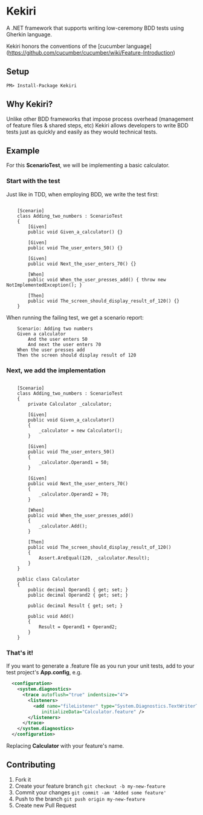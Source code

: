 # Kekiri
A .NET framework that supports writing low-ceremony BDD tests using Gherkin language.

Kekiri honors the conventions of the [cucumber language] (https://github.com/cucumber/cucumber/wiki/Feature-Introduction)

## Setup
`PM> Install-Package Kekiri`

## Why Kekiri?
Unlike other BDD frameworks that impose process overhead (management of feature files & shared steps, etc) 
Kekiri allows developers to write BDD tests just as quickly and easily as they would technical tests.

## Example
For this **ScenarioTest**, we will be implementing a basic calculator. 

### Start with the test
Just like in TDD, when employing BDD, we write the test first:

<pre lang="c#"><code>
    [Scenario]
    class Adding_two_numbers : ScenarioTest
    {
        [Given]
        public void Given_a_calculator() {}

        [Given]
        public void The_user_enters_50() {}

        [Given]
        public void Next_the_user_enters_70() {}

        [When]
        public void When_the_user_presses_add() { throw new NotImplementedException(); }

        [Then]
        public void The_screen_should_display_result_of_120() {}
    }
</code></pre>

When running the failing test, we get a scenario report:

        Scenario: Adding two numbers  
        Given a calculator  
            And the user enters 50  
            And next the user enters 70  
        When the user presses add  
        Then the screen should display result of 120

### Next, we add the implementation
<pre lang="c#"><code>
    [Scenario]
    class Adding_two_numbers : ScenarioTest
    {
        private Calculator _calculator;

        [Given]
        public void Given_a_calculator()
        {
            _calculator = new Calculator();
        }

        [Given]
        public void The_user_enters_50()
        {
            _calculator.Operand1 = 50;
        }

        [Given]
        public void Next_the_user_enters_70()
        {
            _calculator.Operand2 = 70;
        }

        [When]
        public void When_the_user_presses_add()
        {
            _calculator.Add();
        }

        [Then]
        public void The_screen_should_display_result_of_120()
        {
            Assert.AreEqual(120, _calculator.Result);
        }
    }
    
    public class Calculator
    {
        public decimal Operand1 { get; set; }
        public decimal Operand2 { get; set; }

        public decimal Result { get; set; }

        public void Add()
        {
            Result = Operand1 + Operand2;
        }
    }
</code></pre>

### That's it!
If you want to generate a .feature file as you run your unit tests, add to your test project's **App.config**, e.g.

```xml
  <configuration>  
    <system.diagnostics>  
      <trace autoflush="true" indentsize="4">  
        <listeners>  
          <add name="fileListener" type="System.Diagnostics.TextWriterTraceListener"  
             initializeData="Calculator.feature" />  
        </listeners>  
      </trace>  
    </system.diagnostics>  
  </configuration>  
```

Replacing **Calculator** with your feature's name.

## Contributing

1. Fork it
2. Create your feature branch `git checkout -b my-new-feature`
3. Commit your changes `git commit -am 'Added some feature'`
4. Push to the branch `git push origin my-new-feature`
5. Create new Pull Request
